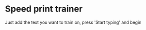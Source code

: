 Speed print trainer
===================
Just add the text you want to train on, press 'Start typing' and begin